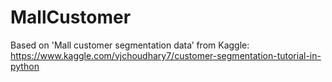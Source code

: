# MallCustomer

Based on 'Mall customer segmentation data’ from Kaggle:
https://www.kaggle.com/vjchoudhary7/customer-segmentation-tutorial-in-python
